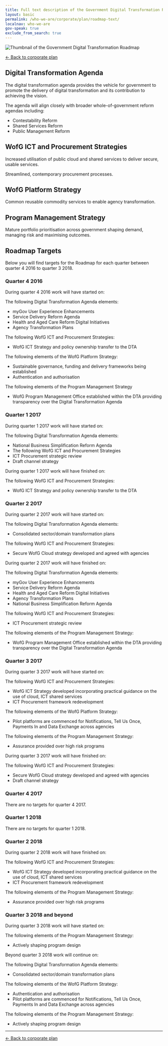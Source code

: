 ```yaml
---
title: Full text description of the Government Digital Transformation Roadmap
layout: basic
permalink: /who-we-are/corporate/plan/roadmap-text/
localnav: who-we-are
gov-speak: true
exclude_from_search: true
---
```


![Thumbnail of the Government Digital Transformation Roadmap]({{site.baseurl}}/images/transformation-agenda/roadmap-thumbnail.png)

[&larr; Back to corporate plan](/who-we-are/corporate/plan/#develop-a-digital-transformation-roadmap)

## Digital Transformation Agenda

The digital transformation agenda provides the vehicle for government to promote the delivery of digital transformation and its contribution to achieving the vision.

The agenda will align closely with broader whole-of-government reform agendas including:
* Contestability Reform
* Shared Services Reform
* Public Management Reform

## WofG ICT and Procurement Strategies

Increased utilisation of public cloud and shared services to deliver secure, usable services.

Streamlined, contemporary procurement processes.

## WofG Platform Strategy

Common reusable commodity services to enable agency transformation.

## Program Management Strategy

Mature portfolio prioritisation across government shaping demand, managing risk and maximising outcomes.

## Roadmap Targets

Below you will find targets for the Roadmap for each quarter between quarter 4 2016 to quarter 3 2018.

### Quarter 4 2016

During quarter 4 2016 work will have started on:

The following Digital Transformation Agenda elements:
* myGov User Experience Enhancements
* Service Delivery Reform Agenda
* Health and Aged Care Reform Digital Initiatives
* Agency Transformation Plans

The following WofG ICT and Procurement Strategies:
* WofG ICT Strategy and policy ownership transfer to the DTA

The following elements of the WofG Platform Strategy:
* Sustainable governance, funding and delivery frameworks being established
* Authentication and authorisation

The following elements of the Program Management Strategy
* WofG Program Management Office established within the DTA providing transparency over the Digital Transformation Agenda

### Quarter 1 2017

During quarter 1 2017 work will have started on:

The following Digital Transformation Agenda elements:
* National Business Simplification Reform Agenda
* The following WofG ICT and Procurement Strategies
* ICT Procurement strategic review
* Draft channel strategy

During quarter 1 2017 work will have finished on:

The following WofG ICT and Procurement Strategies:
* WofG ICT Strategy and policy ownership transfer to the DTA

### Quarter 2 2017

During quarter 2 2017 work will have started on:

The following Digital Transformation Agenda elements:
* Consolidated sector/domain transformation plans

The following WofG ICT and Procurement Strategies:
* Secure WofG Cloud strategy developed and agreed with agencies

During quarter 2 2017 work will have finished on:

The following Digital Transformation Agenda elements:
* myGov User Experience Enhancements
* Service Delivery Reform Agenda
* Health and Aged Care Reform Digital Initiatives
* Agency Transformation Plans
* National Business Simplification Reform Agenda

The following WofG ICT and Procurement Strategies:
* ICT Procurement strategic review

The following elements of the Program Management Strategy:
* WofG Program Management Office established within the DTA providing transparency over the Digital Transformation Agenda

### Quarter 3 2017

During quarter 3 2017 work will have started on:

The following WofG ICT and Procurement Strategies:
* WofG ICT Strategy developed incorporating practical guidance on the use of cloud, ICT shared services
* ICT Procurement framework redevelopment

The following elements of the WofG Platform Strategy:
* Pilot platforms are commenced for Notifications, Tell Us Once, Payments In and Data Exchange across agencies

The following elements of the Program Management Strategy:
* Assurance provided over high risk programs

During quarter 3 2017 work will have finished on:

The following WofG ICT and Procurement Strategies:
* Secure WofG Cloud strategy developed and agreed with agencies
* Draft channel strategy

### Quarter 4 2017

There are no targets for quarter 4 2017.

### Quarter 1 2018

There are no targets for quarter 1 2018.

### Quarter 2 2018

During quarter 2 2018 work will have finished on:

The following WofG ICT and Procurement Strategies:
* WofG ICT Strategy developed incorporating practical guidance on the use of cloud, ICT shared services
* ICT Procurement framework redevelopment

The following elements of the Program Management Strategy:
* Assurance provided over high risk programs

### Quarter 3 2018 and beyond

During quarter 3 2018 work will have started on:

The following elements of the Program Management Strategy:
* Actively shaping program design

Beyond quarter 3 2018 work will continue on:

The following Digital Transformation Agenda elements:
* Consolidated sector/domain transformation plans

The following elements of the WofG Platform Strategy:
* Authentication and authorisation
* Pilot platforms are commenced for Notifications, Tell Us Once, Payments In and Data Exchange across agencies

The following elements of the Program Management Strategy:
* Actively shaping program design

<hr />

[&larr; Back to corporate plan](/who-we-are/corporate/plan/#develop-a-digital-transformation-roadmap)
